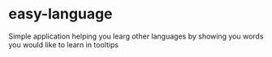 easy-language
=============

Simple application helping you learg other languages by showing you words you would like to learn in tooltips
